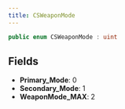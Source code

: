 ```yaml
---
title: CSWeaponMode
---
```


```csharp
public enum CSWeaponMode : uint
```

## Fields

- **Primary_Mode**: 0
- **Secondary_Mode**: 1
- **WeaponMode_MAX**: 2

